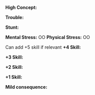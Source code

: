 **High Concept:**

**Trouble:**

**Stunt:**

**Mental Stress:** OO
**Physical Stress:** OO


Can add +5 skill if relevant
**+4 Skill:**

**+3 Skill:** 

**+2 Skill:** 

**+1 Skill:** 

**Mild consequence:**

